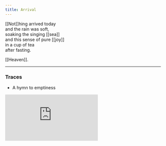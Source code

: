 ```yaml
---
title: Arrival
---
```


[[Not]]hing arrived today  
and the rain was soft,  
soaking the singing [[sea]]  
and this sense of pure [[joy]]  
in a cup of tea   
after fasting.  
  
[[Heaven]].  

---

### Traces

* A hymn to emptiness

<iframe class="video" src="https://www.youtube-nocookie.com/embed/zt37Yb2hN5E" frameborder="0" allow="accelerometer; autoplay; encrypted-media; gyroscope; picture-in-picture" allowfullscreen></iframe>



